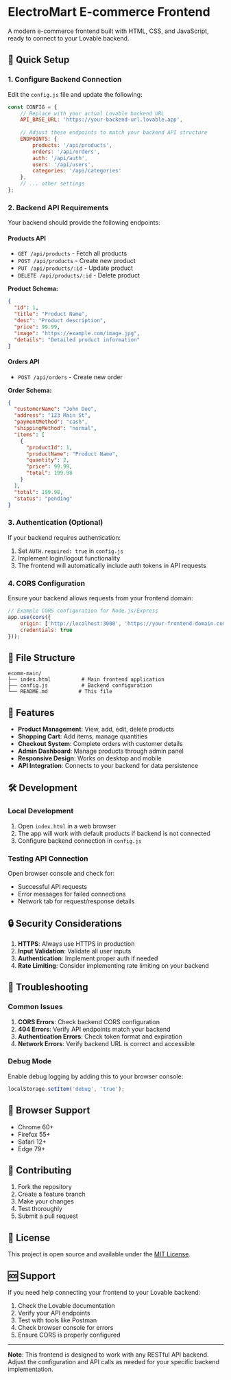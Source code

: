 # ElectroMart E-commerce Frontend

A modern e-commerce frontend built with HTML, CSS, and JavaScript, ready to connect to your Lovable backend.

## 🚀 Quick Setup

### 1. Configure Backend Connection

Edit the `config.js` file and update the following:

```javascript
const CONFIG = {
    // Replace with your actual Lovable backend URL
    API_BASE_URL: 'https://your-backend-url.lovable.app',
    
    // Adjust these endpoints to match your backend API structure
    ENDPOINTS: {
        products: '/api/products',
        orders: '/api/orders',
        auth: '/api/auth',
        users: '/api/users',
        categories: '/api/categories'
    },
    // ... other settings
};
```

### 2. Backend API Requirements

Your backend should provide the following endpoints:

#### Products API
- `GET /api/products` - Fetch all products
- `POST /api/products` - Create new product
- `PUT /api/products/:id` - Update product
- `DELETE /api/products/:id` - Delete product

**Product Schema:**
```json
{
  "id": 1,
  "title": "Product Name",
  "desc": "Product description",
  "price": 99.99,
  "image": "https://example.com/image.jpg",
  "details": "Detailed product information"
}
```

#### Orders API
- `POST /api/orders` - Create new order

**Order Schema:**
```json
{
  "customerName": "John Doe",
  "address": "123 Main St",
  "paymentMethod": "cash",
  "shippingMethod": "normal",
  "items": [
    {
      "productId": 1,
      "productName": "Product Name",
      "quantity": 2,
      "price": 99.99,
      "total": 199.98
    }
  ],
  "total": 199.98,
  "status": "pending"
}
```

### 3. Authentication (Optional)

If your backend requires authentication:

1. Set `AUTH.required: true` in `config.js`
2. Implement login/logout functionality
3. The frontend will automatically include auth tokens in API requests

### 4. CORS Configuration

Ensure your backend allows requests from your frontend domain:

```javascript
// Example CORS configuration for Node.js/Express
app.use(cors({
    origin: ['http://localhost:3000', 'https://your-frontend-domain.com'],
    credentials: true
}));
```

## 📁 File Structure

```
ecomm-main/
├── index.html          # Main frontend application
├── config.js           # Backend configuration
└── README.md          # This file
```

## 🔧 Features

- **Product Management**: View, add, edit, delete products
- **Shopping Cart**: Add items, manage quantities
- **Checkout System**: Complete orders with customer details
- **Admin Dashboard**: Manage products through admin panel
- **Responsive Design**: Works on desktop and mobile
- **API Integration**: Connects to your backend for data persistence

## 🛠️ Development

### Local Development

1. Open `index.html` in a web browser
2. The app will work with default products if backend is not connected
3. Configure backend connection in `config.js`

### Testing API Connection

Open browser console and check for:
- Successful API requests
- Error messages for failed connections
- Network tab for request/response details

## 🔒 Security Considerations

1. **HTTPS**: Always use HTTPS in production
2. **Input Validation**: Validate all user inputs
3. **Authentication**: Implement proper auth if needed
4. **Rate Limiting**: Consider implementing rate limiting on your backend

## 🐛 Troubleshooting

### Common Issues

1. **CORS Errors**: Check backend CORS configuration
2. **404 Errors**: Verify API endpoints match your backend
3. **Authentication Errors**: Check token format and expiration
4. **Network Errors**: Verify backend URL is correct and accessible

### Debug Mode

Enable debug logging by adding this to your browser console:
```javascript
localStorage.setItem('debug', 'true');
```

## 📱 Browser Support

- Chrome 60+
- Firefox 55+
- Safari 12+
- Edge 79+

## 🤝 Contributing

1. Fork the repository
2. Create a feature branch
3. Make your changes
4. Test thoroughly
5. Submit a pull request

## 📄 License

This project is open source and available under the [MIT License](LICENSE).

## 🆘 Support

If you need help connecting your frontend to your Lovable backend:

1. Check the Lovable documentation
2. Verify your API endpoints
3. Test with tools like Postman
4. Check browser console for errors
5. Ensure CORS is properly configured

---

**Note**: This frontend is designed to work with any RESTful API backend. Adjust the configuration and API calls as needed for your specific backend implementation. 
